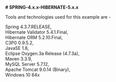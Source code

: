 **# SPRING-4.x.x-HIBERNATE-5.x.x**

Tools and technologies used for this example are -

Spring 4.3.7.RELEASE,  
Hibernate Validator 5.4.1.Final,  
Hibernate ORM 5.2.10.Final,  
C3P0 0.9.5.2,  
JavaSE 1.8,  
Eclipse Oxygen.3a Release (4.7.3a),  
Maven 3.3.9,  
MySQL Server 5.7.12,  
Apache Tomcat 9.0.14 (Binary),  
Windows 10 64x
